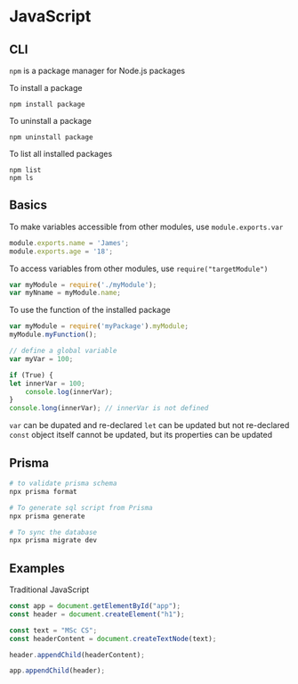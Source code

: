 # JavaScript

## CLI

`npm` is a package manager for Node.js packages

To install a package
```terminal
npm install package
```

To uninstall a package
```terminal
npm uninstall package
```

To list all installed packages
```terminal
npm list
npm ls
```

## Basics

To make variables accessible from other modules, use `module.exports.var`
```javascript
module.exports.name = 'James';
module.exports.age = '18';
```

To access variables from other modules, use `require("targetModule")`

```javascript
var myModule = require('./myModule');
var myNname = myModule.name;
```

To use the function of the installed package
```javascript
var myModule = require('myPackage').myModule;
myModule.myFunction();
```

```javascript
// define a global variable
var myVar = 100;

if (True) {
let innerVar = 100;
    console.log(innerVar);
}
console.long(innerVar); // innerVar is not defined
```

`var` can be dupated and re-declared
`let` can be updated but not re-declared
`const` object itself cannot be updated, but its properties can be updated

## Prisma

```bash
# to validate prisma schema
npx prisma format

# To generate sql script from Prisma
npx prisma generate

# To sync the database
npx prisma migrate dev
```

## Examples

Traditional JavaScript
```javascript
const app = document.getElementById("app");
const header = document.createElement("h1");

const text = "MSc CS";
const headerContent = document.createTextNode(text);

header.appendChild(headerContent);

app.appendChild(header);
```

